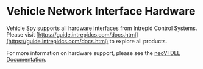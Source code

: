 # Vehicle Network Interface Hardware

Vehicle Spy supports all hardware interfaces from Intrepid Control Systems. Please visit [https://guide.intrepidcs.com/docs.html](https://guide.intrepidcs.com/docs.html) to explore all products.



For more information on hardware support, please see the [neoVI DLL Documentation](https://docs.intrepidcs.com/neovi-api/).
